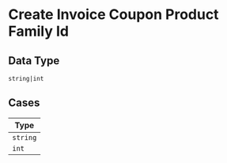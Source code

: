 
# Create Invoice Coupon Product Family Id

## Data Type

`string|int`

## Cases

| Type |
|  --- |
| `string` |
| `int` |

